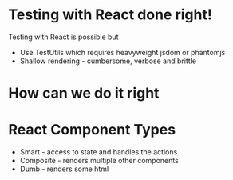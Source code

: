# Testing with React done right! 

Testing with React is possible but
- Use TestUtils which requires heavyweight jsdom or phantomjs
- Shallow rendering - cumbersome, verbose and brittle
    
# How can we do it right

# React Component Types

- Smart - access to state and handles the actions
- Composite - renders multiple other components
- Dumb - renders some html
